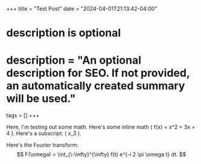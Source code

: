 +++
title = "Test Post"
date = "2024-04-01T21:13:42-04:00"

#
# description is optional
#
# description = "An optional description for SEO. If not provided, an automatically created summary will be used."

tags = []
+++

Here, I'm testing out some math. Here's some inline math \( f(x) = x^2 + 3x + 4 \).
Here's a subscript: \( x_3 \).

Here's the Fourier transform:
$$ F(\omega) = \int_{\-\infty}^{\infty} f(t) e^{-i 2 \pi \omega t} dt. $$

